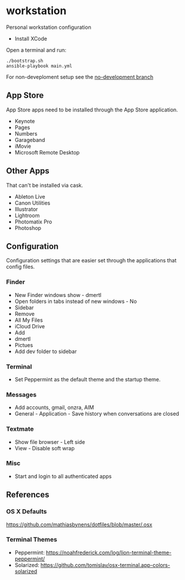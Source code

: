 # workstation

Personal workstation configuration

- Install XCode

Open a terminal and run:

    ./bootstrap.sh
    ansible-playbook main.yml

For non-deveploment setup see the [no-development branch](../../tree/no-development)

## App Store

App Store apps need to be installed through the App Store application.

- Keynote
- Pages
- Numbers
- Garageband
- iMovie
- Microsoft Remote Desktop

## Other Apps

That can't be installed via cask.

- Ableton Live
- Canon Utilities
- Illustrator
- Lightroom
- Photomatix Pro
- Photoshop

## Configuration

Configuration settings that are easier set through the applications that config files.

### Finder

- New Finder windows show - dmertl
- Open folders in tabs instead of new windows - No
- Sidebar
 - Remove
  - All My Files
  - iCloud Drive
 - Add
  - dmertl
  - Pictues
- Add dev folder to sidebar

### Terminal

- Set Peppermint as the default theme and the startup theme.

### Messages

- Add accounts, gmail, onzra, AIM
- General - Application - Save history when conversations are closed

### Textmate

- Show file browser - Left side
- View - Disable soft wrap

### Misc

- Start and login to all authenticated apps

## References

### OS X Defaults

https://github.com/mathiasbynens/dotfiles/blob/master/.osx

### Terminal Themes

- Peppermint: https://noahfrederick.com/log/lion-terminal-theme-peppermint/
- Solarized: https://github.com/tomislav/osx-terminal.app-colors-solarized
